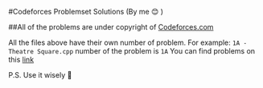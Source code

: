 #Codeforces Problemset Solutions (By me :blush: )

##All of the problems are under copyright of [Codeforces.com](http://codeforces.com) 

All the files above have their own number of problem.
For example: `1A - Theatre Square.cpp` number of the problem is `1A` 
You can find problems on this [link](http://codeforces.com/problemset) 

P.S. Use it wisely :gem: